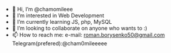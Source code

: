 - 👋 Hi, I’m @chamomileee
- 👀 I’m interested in Web Development
- 🌱 I’m currently learning JS, php, MySQL
- 💞️ I’m looking to collaborate on anyone who wants to :)
- 📫 How to reach me: 
      e-mail: roman.borysenko50@gmail.com
      Telegram(prefered):@cham0mileeeee
<!---
chamomileee/chamomileee is a ✨ special ✨ repository because its `README.md` (this file) appears on your GitHub profile.
You can click the Preview link to take a look at your changes.
--->

